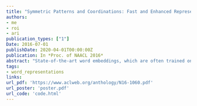 ```yaml
---
title: "Symmetric Patterns and Coordinations: Fast and Enhanced Representations of Verbs and Adjectives"
authors:
- me
- roi
- ari
publication_types: ["1"]
Date: 2016-07-01
publishDate: 2020-04-01T00:00:00Z
publication: In *Proc. of NAACL 2016*
abstract: "State-of-the-art word embeddings, which are often trained on bag-of-words (BOW) contexts, provide a high quality representation of aspects of the semantics of nouns. However, their quality decreases substantially for the task of verb similarity prediction. In this paper we show that using symmetric pattern contexts (SPs, e.g., ``X and Y'') improves word2vec verb similarity performance by up to 15% and is also instrumental in adjective similarity prediction. The unsupervised SP contexts are even superior to a variety of dependency contexts extracted using a supervised dependency parser. Moreover, we observe that SPs and dependency coordination contexts (Coor) capture a similar type of information, and demonstrate that Coor contexts are superior to other dependency contexts including the set of all dependency contexts, although they are still inferior to SPs. Finally, there are substantially fewer SP contexts compared to alternative representations, leading to a massive reduction in training time. On an 8G words corpus and a 32 core machine, the SP model trains in 11 minutes, compared to 5 and 11 hours with BOW and all dependency contexts, respectively."
tags:
- word_representations
links:
url_pdf: 'https://www.aclweb.org/anthology/N16-1060.pdf'
url_poster: 'poster.pdf'
url_code: 'code.html'
---
```

